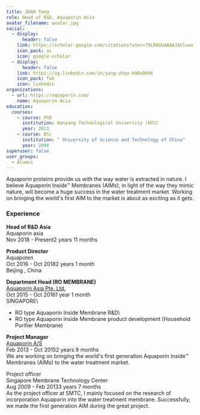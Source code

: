 ```yaml
---
title: ZHAO Yang
role: Head of R&D, Aquaporin Asia
avatar_filename: avatar.jpg
social:
  - display:
      header: false
    link: https://scholar.google.com/citations?user=T0LRKUUAAAAJ&hl=en
    icon_pack: ai
    icon: google-scholar
  - display:
      header: false
    link: https://sg.linkedin.com/in/yang-zhao-b90a9b66
    icon_pack: fab
    icon: linkedin
organizations:
  - url: https://aquaporin.com/
    name: Aquaporin Asia
education:
  courses:
    - course: PhD
      institution: Nanyang Technological University (NTU)
      year: 2013
    - course: BSc
      institution: " University of Science and Technology of China"
      year: 2008
superuser: false
user_groups:
  - Alumni
---
```

<!--StartFragment-->

Aquaporin proteins provide us with the way water is extracted in nature. I believe Aquaporin Inside™ Membranes (AIMs), in light of the way they mimic nature, will become a huge success in the water treatment market. Working on bringing the world's first AIM to the market is about as exciting as it gets.

### Experience

**Head of R&D Asia**\
Aquaporin asia\
Nov 2018 - Present2 years 11 months

**Product Director**\
Aquapoten\
Oct 2016 - Oct 20182 years 1 month\
Beijing , China

**Department Head (RO MEMBRANE)**\
[Aquaporin Asia Pte. Ltd.](https://sg.linkedin.com/company/aquaporin-asia-pte-ltd-?trk=public_profile_experience-item_profile-section-card_subtitle-click)\
Oct 2015 - Oct 20161 year 1 month\
SINGAPORE\
- RO type Aquaporin Inside Membrane R&D\
- RO type Aquaporin Inside Membrane product development (Household Purifier Membrane)

**Project Manager**\
[Aquaporin A/S](https://sg.linkedin.com/company/aquaporin-a-s?trk=public_profile_experience-item_profile-section-card_subtitle-click)\
Feb 2013 - Oct 20152 years 9 months\
We are working on bringing the world's first generation Aquaporin Inside™ Membranes (AIMs) to the water treatment market.

Project officer\
Singapore Membrane Technology Center\
Aug 2009 - Feb 20133 years 7 months\
As the project officer at SMTC, I mainly focused on the research of incorporation Aquaporin into the water treatment membrane. Successfully, we made the first generation AIM during the great project.

<!--EndFragment-->